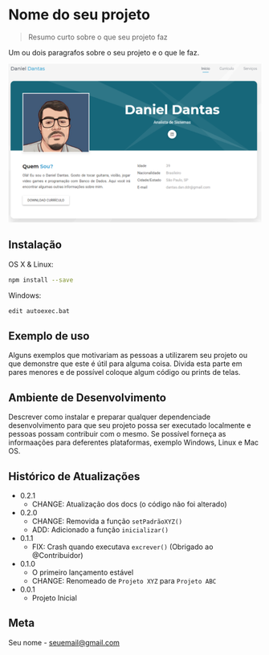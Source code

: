 # Nome do seu projeto
> Resumo curto sobre o que seu projeto faz

Um ou dois paragrafos sobre o seu projeto e o que le faz.

![Imagem para impacto](pag_cv.png)

## Instalação

OS X & Linux:

```sh
npm install --save
```

Windows:

```sh
edit autoexec.bat
```

## Exemplo de uso

Alguns exemplos que motivariam as pessoas a utilizarem seu 
projeto ou que demonstre  que este é útil para alguma coisa. 
Divida esta parte em pares menores e de possível coloque
 algum código ou prints de telas.

 ## Ambiente de Desenvolvimento

 Descrever como instalar e preparar qualquer dependenciade desenvolvimento para que seu projeto possa ser executado localmente e pessoas possam contribuir com o mesmo. Se possível forneça as informaações para deferentes plataformas, exemplo Windows, Linux e Mac OS.

 ## Histórico de Atualizações

* 0.2.1
    * CHANGE: Atualização dos docs (o código não foi alterado)
* 0.2.0
    * CHANGE: Removida a função `setPadrãoXYZ()`
    * ADD: Adicionado a função `inicializar()`
* 0.1.1
    * FIX: Crash quando executava `excrever()` (Obrigado ao @Contribuidor)
* 0.1.0
    * O primeiro lançamento estável
    * CHANGE: Renomeado de `Projeto XYZ` para `Projeto ABC`
* 0.0.1
    * Projeto Inicial

## Meta

Seu nome - seuemail@gmail.com
